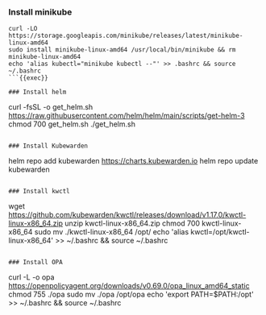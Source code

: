 
### Install minikube

```
curl -LO https://storage.googleapis.com/minikube/releases/latest/minikube-linux-amd64
sudo install minikube-linux-amd64 /usr/local/bin/minikube && rm minikube-linux-amd64
echo 'alias kubectl="minikube kubectl --"' >> .bashrc && source ~/.bashrc
```{{exec}}

### Install helm
```
curl -fsSL -o get_helm.sh https://raw.githubusercontent.com/helm/helm/main/scripts/get-helm-3
chmod 700 get_helm.sh
./get_helm.sh
```{{exec}}

### Install Kubewarden
```
helm repo add kubewarden https://charts.kubewarden.io
helm repo update kubewarden
```{{exec}}

### Install kwctl
```
wget https://github.com/kubewarden/kwctl/releases/download/v1.17.0/kwctl-linux-x86_64.zip
unzip kwctl-linux-x86_64.zip
chmod 700 kwctl-linux-x86_64
sudo mv ./kwctl-linux-x86_64 /opt/
echo 'alias kwctl=/opt/kwctl-linux-x86_64' >> ~/.bashrc && source ~/.bashrc
```{{exec}}

### Install OPA
```
curl -L -o opa https://openpolicyagent.org/downloads/v0.69.0/opa_linux_amd64_static
chmod 755 ./opa
sudo mv ./opa /opt/opa
echo 'export PATH=$PATH:/opt' >> ~/.bashrc && source ~/.bashrc
```{{exec}}